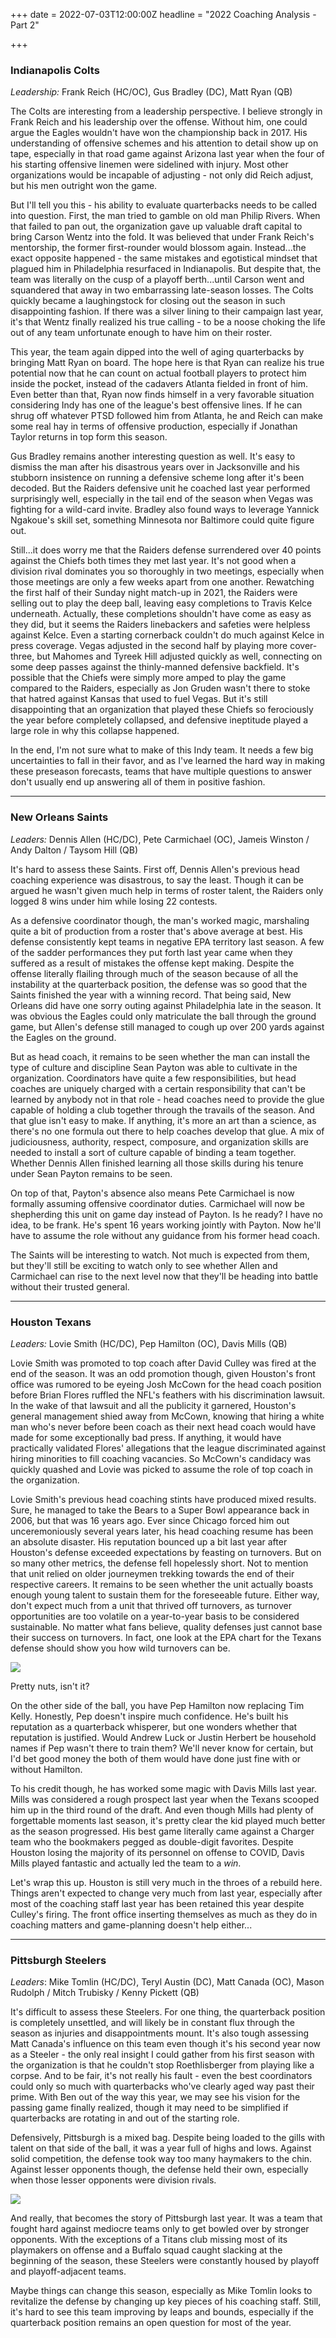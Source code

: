+++
date = 2022-07-03T12:00:00Z
headline = "2022 Coaching Analysis - Part 2"

+++
### Indianapolis Colts

_Leadership:_ Frank Reich (HC/OC), Gus Bradley (DC), Matt Ryan (QB)

The Colts are interesting from a leadership perspective. I believe strongly in Frank Reich and his leadership over the offense. Without him, one could argue the Eagles wouldn't have won the championship back in 2017. His understanding of offensive schemes and his attention to detail show up on tape, especially in that road game against Arizona last year when the four of his starting offensive linemen were sidelined with injury. Most other organizations would be incapable of adjusting - not only did Reich adjust, but his men outright won the game.

But I'll tell you this - his ability to evaluate quarterbacks needs to be called into question. First, the man tried to gamble on old man Philip Rivers. When that failed to pan out, the organization gave up valuable draft capital to bring Carson Wentz into the fold. It was believed that under Frank Reich's mentorship, the former first-rounder would blossom again. Instead...the exact opposite happened - the same mistakes and egotistical mindset that plagued him in Philadelphia resurfaced in Indianapolis. But despite that, the team was literally on the cusp of a playoff berth...until Carson went and squandered that away in two embarrassing late-season losses. The Colts quickly became a laughingstock for closing out the season in such disappointing fashion. If there was a silver lining to their campaign last year, it's that Wentz finally realized his true calling - to be a noose choking the life out of any team unfortunate enough to have him on their roster.

This year, the team again dipped into the well of aging quarterbacks by bringing Matt Ryan on board. The hope here is that Ryan can realize his true potential now that he can count on actual football players to protect him inside the pocket, instead of the cadavers Atlanta fielded in front of him. Even better than that, Ryan now finds himself in a very favorable situation considering Indy has one of the league's best offensive lines. If he can shrug off whatever PTSD followed him from Atlanta, he and Reich can make some real hay in terms of offensive production, especially if Jonathan Taylor returns in top form this season.

Gus Bradley remains another interesting question as well. It's easy to dismiss the man after his disastrous years over in Jacksonville and his stubborn insistence on running a defensive scheme long after it's been decoded. But the Raiders defensive unit he coached last year performed surprisingly well, especially in the tail end of the season when Vegas was fighting for a wild-card invite. Bradley also found ways to leverage Yannick Ngakoue's skill set, something Minnesota nor Baltimore could quite figure out.

Still...it does worry me that the Raiders defense surrendered over 40 points against the Chiefs both times they met last year. It's not good when a division rival dominates you so thoroughly in two meetings, especially when those meetings are only a few weeks apart from one another. Rewatching the first half of their Sunday night match-up in 2021, the Raiders were selling out to play the deep ball, leaving easy completions to Travis Kelce underneath. Actually, these completions shouldn't have come as easy as they did, but it seems the Raiders linebackers and safeties were helpless against Kelce. Even a starting cornerback couldn't do much against Kelce in press coverage. Vegas adjusted in the second half by playing more cover-three, but Mahomes and Tyreek Hill adjusted quickly as well, connecting on some deep passes against the thinly-manned defensive backfield. It's possible that the Chiefs were simply more amped to play the game compared to the Raiders, especially as Jon Gruden wasn't there to stoke that hatred against Kansas that used to fuel Vegas. But it's still disappointing that an organization that played these Chiefs so ferociously the year before completely collapsed, and defensive ineptitude played a large role in why this collapse happened.

In the end, I'm not sure what to make of this Indy team. It needs a few big uncertainties to fall in their favor, and as I've learned the hard way in making these preseason forecasts, teams that have multiple questions to answer don't usually end up answering all of them in positive fashion.

***

### New Orleans Saints

_Leaders:_ Dennis Allen (HC/DC), Pete Carmichael (OC), Jameis Winston / Andy Dalton / Taysom Hill (QB)

It's hard to assess these Saints. First off, Dennis Allen's previous head coaching experience was disastrous, to say the least. Though it can be argued he wasn't given much help in terms of roster talent, the Raiders only logged 8 wins under him while losing 22 contests.

As a defensive coordinator though, the man's worked magic, marshaling quite a bit of production from a roster that's above average at best. His defense consistently kept teams in negative EPA territory last season. A few of the sadder performances they put forth last year came when they suffered as a result of mistakes the offense kept making. Despite the offense literally flailing through much of the season because of all the instability at the quarterback position, the defense was so good that the Saints finished the year with a winning record. That being said, New Orleans did have one sorry outing against Philadelphia late in the season. It was obvious the Eagles could only matriculate the ball through the ground game, but Allen's defense still managed to cough up over 200 yards against the Eagles on the ground.

But as head coach, it remains to be seen whether the man can install the type of culture and discipline Sean Payton was able to cultivate in the organization. Coordinators have quite a few responsibilities, but head coaches are uniquely charged with a certain responsibility that can't be learned by anybody not in that role - head coaches need to provide the glue capable of holding a club together through the travails of the season. And that glue isn't easy to make. If anything, it's more an art than a science, as there's no one formula out there to help coaches develop that glue. A mix of judiciousness, authority, respect, composure, and organization skills are needed to install a sort of culture capable of binding a team together. Whether Dennis Allen finished learning all those skills during his tenure under Sean Payton remains to be seen.

On top of that, Payton's absence also means Pete Carmichael is now formally assuming offensive coordinator duties. Carmichael will now be shepherding this unit on game day instead of Payton. Is he ready? I have no idea, to be frank. He's spent 16 years working jointly with Payton. Now he'll have to assume the role without any guidance from his former head coach.

The Saints will be interesting to watch. Not much is expected from them, but they'll still be exciting to watch only to see whether Allen and Carmichael can rise to the next level now that they'll be heading into battle without their trusted general.

***

### Houston Texans

_Leaders:_ Lovie Smith (HC/DC), Pep Hamilton (OC), Davis Mills (QB)

Lovie Smith was promoted to top coach after David Culley was fired at the end of the season. It was an odd promotion though, given Houston's front office was rumored to be eyeing Josh McCown for the head coach position before Brian Flores ruffled the NFL's feathers with his discrimination lawsuit. In the wake of that lawsuit and all the publicity it garnered, Houston's general management shied away from McCown, knowing that hiring a white man who's never before been coach as their next head coach would have made for some exceptionally bad press. If anything, it would have practically validated Flores' allegations that the league discriminated against hiring minorities to fill coaching vacancies. So McCown's candidacy was quickly quashed and Lovie was picked to assume the role of top coach in the organization.

Lovie Smith's previous head coaching stints have produced mixed results. Sure, he managed to take the Bears to a Super Bowl appearance back in 2006, but that was 16 years ago. Ever since Chicago forced him out unceremoniously several years later, his head coaching resume has been an absolute disaster. His reputation bounced up a bit last year after Houston's defense exceeded expectations by feasting on turnovers. But on so many other metrics, the defense fell hopelessly short. Not to mention that unit relied on older journeymen trekking towards the end of their respective careers. It remains to be seen whether the unit actually boasts enough young talent to sustain them for the foreseeable future. Either way, don't expect much from a unit that thrived off turnovers, as turnover opportunities are too volatile on a year-to-year basis to be considered sustainable. No matter what fans believe, quality defenses just cannot base their success on turnovers. In fact, one look at the EPA chart for the Texans defense should show you how wild turnovers can be.

![](/uploads/houstondefense.png)

Pretty nuts, isn't it?

On the other side of the ball, you have Pep Hamilton now replacing Tim Kelly. Honestly, Pep doesn't inspire much confidence. He's built his reputation as a quarterback whisperer, but one wonders whether that reputation is justified. Would Andrew Luck or Justin Herbert be household names if Pep wasn't there to train them?  We'll never know for certain, but I'd bet good money the both of them would have done just fine with or without Hamilton.

To his credit though, he has worked some magic with Davis Mills last year. Mills was considered a rough prospect last year when the Texans scooped him up in the third round of the draft. And even though Mills had plenty of forgettable moments last season, it's pretty clear the kid played much better as the season progressed. His best game literally came against a Charger team who the bookmakers pegged as double-digit favorites. Despite Houston losing the majority of its personnel on offense to COVID, Davis Mills played fantastic and actually led the team to a _win_.

Let's wrap this up. Houston is still very much in the throes of a rebuild here. Things aren't expected to change very much from last year, especially after most of the coaching staff last year has been retained this year despite Culley's firing. The front office inserting themselves as much as they do in coaching matters and game-planning doesn't help either...

***

### Pittsburgh Steelers

_Leaders_: Mike Tomlin (HC/DC), Teryl Austin (DC), Matt Canada (OC), Mason Rudolph / Mitch Trubisky / Kenny Pickett (QB)

It's difficult to assess these Steelers. For one thing, the quarterback position is completely unsettled, and will likely be in constant flux through the season as injuries and disappointments mount. It's also tough assessing Matt Canada's influence on this team even though it's his second year now as a Steeler - the only real insight I could gather from his first season with the organization is that he couldn't stop Roethlisberger from playing like a corpse. And to be fair, it's not really his fault - even the best coordinators could only so much with quarterbacks who've clearly aged way past their prime. With Ben out of the way this year, we may see his vision for the passing game finally realized, though it may need to be simplified if quarterbacks are rotating in and out of the starting role.

Defensively, Pittsburgh is a mixed bag. Despite being loaded to the gills with talent on that side of the ball, it was a year full of highs and lows. Against solid competition, the defense took way too many haymakers to the chin. Against lesser opponents though, the defense held their own, especially when those lesser opponents were division rivals.

![](/uploads/pittsburghdefense.png)

And really, that becomes the story of Pittsburgh last year. It was a team that  fought hard against mediocre teams only to get bowled over by stronger opponents. With the exceptions of a Titans club missing most of its playmakers on offense and a Buffalo squad caught slacking at the beginning of the season, these Steelers were constantly housed by playoff and playoff-adjacent teams.

Maybe things can change this season, especially as Mike Tomlin looks to revitalize the defense by changing up key pieces of his coaching staff. Still, it's hard to see this team improving by leaps and bounds, especially if the quarterback position remains an open question for most of the year.
